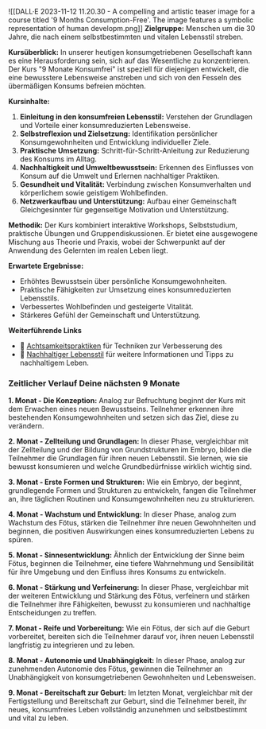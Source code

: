 ![[DALL·E 2023-11-12 11.20.30 - A compelling and artistic teaser image for a course titled '9 Months Consumption-Free'. The image features a symbolic representation of human developm.png]]
**Zielgruppe:** Menschen um die 30 Jahre, die nach einem selbstbestimmten und vitalen Lebensstil streben.

**Kursüberblick:**
In unserer heutigen konsumgetriebenen Gesellschaft kann es eine Herausforderung sein, sich auf das Wesentliche zu konzentrieren. Der Kurs "9 Monate Konsumfrei" ist speziell für diejenigen entwickelt, die eine bewusstere Lebensweise anstreben und sich von den Fesseln des übermäßigen Konsums befreien möchten. 

**Kursinhalte:**
1. **Einleitung in den konsumfreien Lebensstil:** Verstehen der Grundlagen und Vorteile einer konsumreduzierten Lebensweise.
2. **Selbstreflexion und Zielsetzung:** Identifikation persönlicher Konsumgewohnheiten und Entwicklung individueller Ziele.
3. **Praktische Umsetzung:** Schritt-für-Schritt-Anleitung zur Reduzierung des Konsums im Alltag.
4. **Nachhaltigkeit und Umweltbewusstsein:** Erkennen des Einflusses von Konsum auf die Umwelt und Erlernen nachhaltiger Praktiken.
5. **Gesundheit und Vitalität:** Verbindung zwischen Konsumverhalten und körperlichem sowie geistigem Wohlbefinden.
6. **Netzwerkaufbau und Unterstützung:** Aufbau einer Gemeinschaft Gleichgesinnter für gegenseitige Motivation und Unterstützung.

**Methodik:**
Der Kurs kombiniert interaktive Workshops, Selbststudium, praktische Übungen und Gruppendiskussionen. Er bietet eine ausgewogene Mischung aus Theorie und Praxis, wobei der Schwerpunkt auf der Anwendung des Gelernten im realen Leben liegt.

**Erwartete Ergebnisse:**
- Erhöhtes Bewusstsein über persönliche Konsumgewohnheiten.
- Praktische Fähigkeiten zur Umsetzung eines konsumreduzierten Lebensstils.
- Verbessertes Wohlbefinden und gesteigerte Vitalität.
- Stärkeres Gefühl der Gemeinschaft und Unterstützung.

**Weiterführende Links**
- 🧘 [Achtsamkeitspraktiken](https://www.google.com/search?q=Achtsamkeitspraktiken) für Techniken zur Verbesserung des 
- 🌱 [Nachhaltiger Lebensstil](https://www.google.com/search?q=nachhaltiger+Lebensstil) für weitere Informationen und Tipps zu nachhaltigem Leben.

### Zeitlicher Verlauf Deine nächsten 9 Monate

**1. Monat - Die Konzeption:**
Analog zur Befruchtung beginnt der Kurs mit dem Erwachen eines neuen Bewusstseins. Teilnehmer erkennen ihre bestehenden Konsumgewohnheiten und setzen sich das Ziel, diese zu verändern.

**2. Monat - Zellteilung und Grundlagen:**
In dieser Phase, vergleichbar mit der Zellteilung und der Bildung von Grundstrukturen im Embryo, bilden die Teilnehmer die Grundlagen für ihren neuen Lebensstil. Sie lernen, wie sie bewusst konsumieren und welche Grundbedürfnisse wirklich wichtig sind.

**3. Monat - Erste Formen und Strukturen:**
Wie ein Embryo, der beginnt, grundlegende Formen und Strukturen zu entwickeln, fangen die Teilnehmer an, ihre täglichen Routinen und Konsumgewohnheiten neu zu strukturieren.

**4. Monat - Wachstum und Entwicklung:**
In dieser Phase, analog zum Wachstum des Fötus, stärken die Teilnehmer ihre neuen Gewohnheiten und beginnen, die positiven Auswirkungen eines konsumreduzierten Lebens zu spüren.

**5. Monat - Sinnesentwicklung:**
Ähnlich der Entwicklung der Sinne beim Fötus, beginnen die Teilnehmer, eine tiefere Wahrnehmung und Sensibilität für ihre Umgebung und den Einfluss ihres Konsums zu entwickeln.

**6. Monat - Stärkung und Verfeinerung:**
In dieser Phase, vergleichbar mit der weiteren Entwicklung und Stärkung des Fötus, verfeinern und stärken die Teilnehmer ihre Fähigkeiten, bewusst zu konsumieren und nachhaltige Entscheidungen zu treffen.

**7. Monat - Reife und Vorbereitung:**
Wie ein Fötus, der sich auf die Geburt vorbereitet, bereiten sich die Teilnehmer darauf vor, ihren neuen Lebensstil langfristig zu integrieren und zu leben.

**8. Monat - Autonomie und Unabhängigkeit:**
In dieser Phase, analog zur zunehmenden Autonomie des Fötus, gewinnen die Teilnehmer an Unabhängigkeit von konsumgetriebenen Gewohnheiten und Lebensweisen.

**9. Monat - Bereitschaft zur Geburt:**
Im letzten Monat, vergleichbar mit der Fertigstellung und Bereitschaft zur Geburt, sind die Teilnehmer bereit, ihr neues, konsumfreies Leben vollständig anzunehmen und selbstbestimmt und vital zu leben.